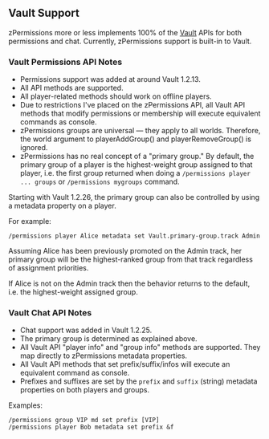 ## Vault Support ##

zPermissions more or less implements 100% of the [Vault](http://dev.bukkit.org/server-mods/vault/) APIs for both permissions and chat. Currently, zPermissions support is built-in to Vault.

### Vault Permissions API Notes ###

*   Permissions support was added at around Vault 1.2.13.
*   All API methods are supported.
*   All player-related methods should work on offline players.
*   Due to restrictions I've placed on the zPermissions API, all Vault API methods that modify permissions or membership will execute equivalent commands as console.
*   zPermissions groups are universal &mdash; they apply to all worlds. Therefore, the world argument to playerAddGroup() and playerRemoveGroup() is ignored.
*   zPermissions has no real concept of a "primary group." By default, the primary group of a player is the highest-weight group assigned to that player, i.e. the first group returned when doing a `/permissions player ... groups` or `/permissions mygroups` command.

Starting with Vault 1.2.26, the primary group can also be controlled by using a metadata property on a player.

For example:

    /permissions player Alice metadata set Vault.primary-group.track Admin

Assuming Alice has been previously promoted on the Admin track, her primary group will be the highest-ranked group from that track regardless of assignment priorities.

If Alice is not on the Admin track then the behavior returns to the default, i.e. the highest-weight assigned group.

### Vault Chat API Notes ###

*   Chat support was added in Vault 1.2.25.
*   The primary group is determined as explained above.
*   All Vault API "player info" and "group info" methods are supported. They map directly to zPermissions metadata properties.
*   All Vault API methods that set prefix/suffix/infos will execute an equivalent command as console.
*   Prefixes and suffixes are set by the `prefix` and `suffix` (string) metadata properties on both players and groups.

Examples:

    /permissions group VIP md set prefix [VIP]
    /permissions player Bob metadata set prefix &f
